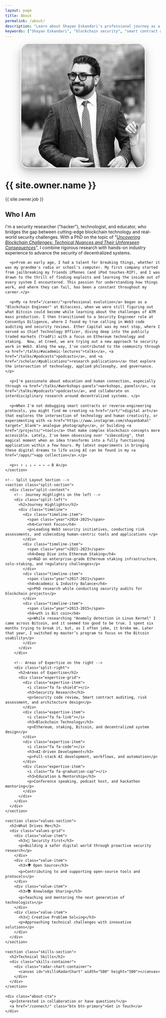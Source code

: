 ```yaml
---
layout: page
title: About
permalink: /about/
description: "Learn about Shayan Eskandari's professional journey as a Senior Security Engineer, Blockchain Researcher, and Human-Centered Technologist. PhD in Information Systems Engineering from Concordia University, currently co-founder at Creed."
keywords: ["Shayan Eskandari", "blockchain security", "smart contract auditing", "cybersecurity research", "PhD", "Concordia University", "Creed", "security engineer"]
---
```


<div class="about-page">
  <div class="about-header">
    <div class="about-avatar-container">
      <img src="/img/shayan_about.jpeg" alt="Shayan Eskandari" class="about-avatar">
    </div>
    <div class="about-intro">
      <h1>{{ site.owner.name }}</h1>
      <p class="tagline">{{ site.owner.job }}</p>
    </div>
  </div>

  <div class="about-content">
    <section class="bio-section">
      <h2>Who I Am</h2>
      <p>I'm a security researcher ("hacker"), technologist, and educator, who bridges the gap between cutting-edge blockchain technology and real-world security challenges. With a PhD on the topic of "<a href="/scholar/#publications"><i>Uncovering Blockchain Challenges: Technical Nuances and Their Unforeseen Consequences</i></a>", I combine rigorous research with hands-on industry experience to advance the security of decentralized systems.</p>
      
      <p>From an early age, I had a talent for breaking things, whether it was my grandma's radio or school's computer. My first company started from jailbreaking my friends iPhones (and iPod touches-RIP), and I was drawn to the thrill of finding exploits and learning the inside out of every system I encountered. This passion for understanding how things work, and where they can fail, has been a constant throughout my career.</p>

      <p>My <a href="/career/">professional evolution</a> began as a "Blockchain Engineer" at Bitaccess, when we were still figuring out what Bitcoin could become while learning about the challenges of ATM mass production. I then transitioned to a Security Engineer role at ConsenSys Diligence, where I found my true calling in Web3 code auditing and security reviews. Ether Capital was my next stop, where I served as Chief Technology Officer, diving deep into the publicly traded markets (TradFi) with a focus on Ethereum technology and staking.  Now, at Creed, we are trying out a new approach to security work in Web3. Along the way, I've contributed to the community through <a href="/talks/#academic-lectures">talks</a>, <a href="/talks/#podcasts">podcasts</a>, and <a href="/scholar/#publications">research publications</a> that explore the intersection of technology, applied philosophy, and governance.</p>
      
      <p>I'm passionate about education and human connection, especially through <a href="/talks/#workshops-panels">workshops, panels</a>, <a href="/talks/#podcasts">podcasts</a>, and collaborate on interdisciplinary research around decentralized systems. </p>
      
      <p>When I'm not debugging smart contracts or reverse-engineering protocols, you might find me creating <a href="/art/">digital art</a> that explores the intersection of technology and human creativity, or experimenting with <a href="https://www.instagram.com/shayanbahal" target="_blank"> analogue photography</a>, or building <a href="/projects/">tools</a> that make complex blockchain concepts more accessible. Lately, I've been obsessing over "vibecoding", that magical moment when an idea transforms into a fully functioning application within a few hours. My latest experiments in bringing these digital dreams to life using AI can be found in my <a href="/apps/">app collection</a>.</p>

      <p>↑ ↑ ↓ ↓ ← → ← → B A</p>
    </section>

    <!-- Split Layout Section -->
    <section class="split-section">
      <div class="split-content">
        <!-- Journey Highlights on the left -->
        <div class="split-left">
          <h2>Journey Highlights</h2>
          <div class="timeline">
            <div class="timeline-item">
              <span class="year">2024-2025</span>
              <h4>Current Focus</h4>
              <p>Leading Web3 security initiatives, conducting risk assessments, and vibecoding human-centric tools and applications </p>
            </div>
            <div class="timeline-item">
              <span class="year">2021-2023</span>
              <h4>Deep Dive into Ethereum Staking</h4>
              <p>R&D on enterprise-grade Ethereum staking infrastructure, solo-staking, and regulatory challenges</p>
            </div>
            <div class="timeline-item">
              <span class="year">2017-2021</span>
              <h4>Academic & Industry Balance</h4>
              <p>PhD research while conducting security audits for blockchain projects</p>
            </div>
            <div class="timeline-item">
              <span class="year">2013-2015</span>
              <h4>wth is Bit coin</h4>
              <p>While researching "Anomoly detection in Linux Kernel" I came across Bitcoin, and it seemed too good to be true. I spent six months trying to break it, but, as I often joke, it broke me. Later that year, I switched my master’s program to focus on the Bitcoin usability</p>
            </div>
          </div>
        </div>
        
        <!-- Areas of Expertise on the right -->
        <div class="split-right">
          <h2>Areas of Expertise</h2>
          <div class="expertise-grid">
            <div class="expertise-item">
              <i class="fa fa-shield"></i>
              <h3>Security Research</h3>
              <p>Security code review, Smart contract auditing, risk assessment, and architecture design</p>
            </div>
            <div class="expertise-item">
              <i class="fa fa-link"></i>
              <h3>Blockchain Technology</h3>
              <p>Ethereum, staking, Bitcoin, and decentralized system design</p>
            </div>
            <div class="expertise-item">
              <i class="fa fa-code"></i>
              <h3>AI-driven Development</h3>
              <p>Full-stack AI development, workflows, and automation</p>
            </div>
            <div class="expertise-item">
              <i class="fa fa-graduation-cap"></i>
              <h3>Education & Mentorship</h3>
              <p>Conference speaking, podcast host, and hackathon mentoring</p>
            </div>
          </div>
        </div>
      </div>
    </section>

    <section class="values-section">
      <h2>What Drives Me</h2>
      <div class="values-grid">
        <div class="value-item">
          <h3>🔐 Security First</h3>
          <p>Building a safer digital world through proactive security research</p>
        </div>
        <div class="value-item">
          <h3>🌍 Open Source</h3>
          <p>Contributing to and supporting open-source tools and protocols</p>
        </div>
        <div class="value-item">
          <h3>📚 Knowledge Sharing</h3>
          <p>Teaching and mentoring the next generation of technologists</p>
        </div>
        <div class="value-item">
          <h3>🎨 Creative Problem Solving</h3>
          <p>Approaching technical challenges with innovative solutions</p>
        </div>
      </div>
    </section>

    <section class="skills-section">
      <h2>Technical Skills</h2>
      <div class="skills-container">
        <div class="radar-chart-container">
          <canvas id="skillsRadarChart" width="500" height="500"></canvas>
        </div>
      </div>
    </section>

    <div class="about-cta">
      <p>Interested in collaboration or have questions?</p>
      <a href="/connect/" class="btn btn-primary">Get in Touch</a>
    </div>
  </div>
</div>

<style>
.about-avatar-container {
  position: relative;
  display: flex;
  justify-content: center;
  margin-bottom: 2rem;
}

.about-avatar {
  width: 400px;
  height: 400px;
  border-radius: 25px;
  object-fit: cover;
  box-shadow: 
    0 15px 35px rgba(0, 0, 0, 0.2),
    0 8px 15px rgba(0, 0, 0, 0.15),
    0 0 0 8px rgba(255, 255, 255, 0.9);
  transition: all 0.4s ease;
  border: 2px solid #fff;
  position: relative;
  z-index: 2;
}

.about-avatar:hover {
  transform: translateY(-8px) rotateY(5deg) rotateX(2deg);
  box-shadow: 
    0 25px 50px rgba(0, 0, 0, 0.25),
    0 15px 25px rgba(0, 0, 0, 0.2),
    0 0 0 8px rgba(255, 255, 255, 0.95);
}

.about-avatar-container::before {
  content: '';
  position: absolute;
  top: 6px;
  left: 50%;
  transform: translateX(-50%);
  width: 208px;
  height: 208px;
  background: linear-gradient(135deg, #ff6b35, #1e3a5f, #ff6b35);
  border-radius: 25px;
  z-index: -1;
  opacity: 0.25;
  transition: all 0.4s ease;
  filter: blur(4px);
}

.about-avatar-container:hover::before {
  opacity: 0.35;
  transform: translateX(-50%) translateY(2px) rotate(1deg);
  filter: blur(6px);
}

/* Dark mode support */
[data-theme="dark"] .about-avatar {
  border-color: var(--surface-color);
}

[data-theme="dark"] .about-avatar-container::before {
  opacity: 0.3;
}

[data-theme="dark"] .about-avatar-container:hover::before {
  opacity: 0.4;
}

@media (max-width: 768px) {
  .about-avatar {
    width: 300px;
    height: 300px;
    border-radius: 20px;
  }
  
  .about-avatar-container::before {
    width: 208px;
    height: 208px;
    border-radius: 20px;
    top: 6px;
  }
}

/* Psychedelic Glitch Effect for Value Items */
.value-item {
  position: relative;
  overflow: hidden;
  transition: all 0.3s ease;
}

.value-item:hover {
  animation: psychedelicGlitch 1.2s ease-in-out infinite;
  transform: scale(1.02);
}

@keyframes psychedelicGlitch {
  0% { 
    filter: hue-rotate(0deg) saturate(1) brightness(1);
    transform: scale(1.02) translateX(0);
  }
  20% { 
    filter: hue-rotate(90deg) saturate(1.5) brightness(1.2);
    transform: scale(1.02) translateX(-2px);
    text-shadow: 2px 0 #ff6b35, -2px 0 #1e3a5f;
  }
  40% { 
    filter: hue-rotate(180deg) saturate(2) brightness(0.8);
    transform: scale(1.02) translateX(2px);
    text-shadow: -2px 0 #ff6b35, 2px 0 #1e3a5f;
  }
  60% { 
    filter: hue-rotate(270deg) saturate(1.8) brightness(1.3);
    transform: scale(1.02) translateX(-1px);
    text-shadow: 1px 0 #ff6b35, -1px 0 #1e3a5f;
  }
  80% { 
    filter: hue-rotate(360deg) saturate(1.2) brightness(1.1);
    transform: scale(1.02) translateX(1px);
  }
  100% { 
    filter: hue-rotate(0deg) saturate(1) brightness(1);
    transform: scale(1.02) translateX(0);
    text-shadow: none;
  }
}

.value-item:hover::before {
  content: '';
  position: absolute;
  top: 0;
  left: 0;
  right: 0;
  bottom: 0;
  background: linear-gradient(45deg, 
    rgba(255, 107, 53, 0.1), 
    rgba(30, 58, 95, 0.1), 
    rgba(255, 107, 53, 0.1));
  z-index: -1;
  animation: psychedelicPulse 1.2s ease-in-out infinite;
}

@keyframes psychedelicPulse {
  0%, 100% { opacity: 0; }
  50% { opacity: 0.3; }
}

/* Split Layout Section */
.split-section {
  margin: 4rem 0;
}

.split-content {
  display: grid;
  grid-template-columns: 1fr 1fr;
  gap: 4rem;
  align-items: start;
}

.split-left, .split-right {
  padding: 0;
}

.split-left h2, .split-right h2 {
  color: #1e3a5f;
  margin-bottom: 2rem;
  font-size: 1.75rem;
}

/* Responsive Design */
@media (max-width: 968px) {
  .split-content {
    grid-template-columns: 1fr;
    gap: 3rem;
  }
}

@media (max-width: 480px) {
  .about-avatar {
    width: 250px;
    height: 250px;
  }
  
  .about-avatar-container::before {
    width: 208px;
    height: 208px;
    top: 6px;
  }
  
  .split-content {
    gap: 2rem;
  }
}

/* Skills Section */
.skills-section {
  margin: 4rem 0;
}

.skills-section h2 {
  text-align: center;
  color: #1e3a5f;
  margin-bottom: 2rem;
  font-size: 1.75rem;
}

.skills-container {
  display: flex;
  justify-content: center;
  align-items: center;
}

.radar-chart-container {
  flex: 0 0 500px;
  max-width: 500px;
  position: relative;
}

/* Dark Mode Support for Skills */
[data-theme="dark"] .skills-section h2 {
  color: var(--text-color);
}

/* Responsive Design for Skills */
@media (max-width: 768px) {
  .radar-chart-container {
    max-width: 400px;
    width: 100%;
  }
  
  .skills-section h2 {
    font-size: 1.5rem;
  }
}

@media (max-width: 480px) {
  .radar-chart-container {
    max-width: 300px;
  }
  
  .skills-section {
    margin: 3rem 0;
  }
}
</style>

<script src="https://cdn.jsdelivr.net/npm/chart.js"></script>
<script>
document.addEventListener('DOMContentLoaded', function() {
  const ctx = document.getElementById('skillsRadarChart');
  
  if (!ctx) {
    console.warn('Skills radar chart canvas not found');
    return;
  }

  // Skills data from Jekyll
  const skillsData = [
    {% for skill in site.data.index.skills.skills %}
    {
      name: "{{ skill.name }}",
      score: {{ skill.score }}
    }{% unless forloop.last %},{% endunless %}
    {% endfor %}
  ];

  // Sort skills by score for better visualization
  skillsData.sort((a, b) => b.score - a.score);

  const labels = skillsData.map(skill => skill.name);
  const scores = skillsData.map(skill => skill.score);

  // Create gradient
  const canvas = ctx.getContext('2d');
  const gradient = canvas.createRadialGradient(250, 250, 0, 250, 250, 250);
  gradient.addColorStop(0, 'rgba(255, 107, 53, 0.2)');
  gradient.addColorStop(1, 'rgba(30, 58, 95, 0.1)');

  const borderGradient = canvas.createRadialGradient(250, 250, 0, 250, 250, 250);
  borderGradient.addColorStop(0, 'rgba(255, 107, 53, 0.8)');
  borderGradient.addColorStop(1, 'rgba(30, 58, 95, 0.6)');

  const config = {
    type: 'radar',
    data: {
      labels: labels,
      datasets: [{
        label: 'Technical Skills',
        data: scores,
        backgroundColor: gradient,
        borderColor: borderGradient,
        borderWidth: 2,
        pointBackgroundColor: '#ff6b35',
        pointBorderColor: '#fff',
        pointBorderWidth: 2,
        pointRadius: 5,
        pointHoverRadius: 7,
        pointHoverBackgroundColor: '#1e3a5f',
        pointHoverBorderColor: '#ff6b35',
        pointHoverBorderWidth: 3
      }]
    },
    options: {
      responsive: true,
      maintainAspectRatio: true,
      plugins: {
        legend: {
          display: false
        },
        tooltip: {
          backgroundColor: 'rgba(30, 58, 95, 0.9)',
          titleColor: '#fff',
          bodyColor: '#fff',
          borderColor: '#ff6b35',
          borderWidth: 1,
          displayColors: false,
          callbacks: {
            label: function(context) {
              return context.label + ': ' + context.raw + '%';
            }
          }
        }
      },
      scales: {
        r: {
          min: 0,
          max: 100,
          angleLines: {
            color: 'rgba(0, 0, 0, 0.1)'
          },
          grid: {
            color: 'rgba(0, 0, 0, 0.1)'
          },
          pointLabels: {
            font: {
              size: 12,
              weight: '500'
            },
            color: '#374151'
          },
          ticks: {
            display: false,
            stepSize: 20
          }
        }
      },
      interaction: {
        intersect: false,
        mode: 'point'
      },
      animation: {
        duration: 2000,
        easing: 'easeInOutQuart'
      }
    }
  };

  // Check for dark mode and adjust colors
  function updateChartColors() {
    const isDark = document.body.getAttribute('data-theme') === 'dark';
    
    if (isDark) {
      config.options.scales.r.angleLines.color = 'rgba(255, 255, 255, 0.2)';
      config.options.scales.r.grid.color = 'rgba(255, 255, 255, 0.2)';
      config.options.scales.r.pointLabels.color = '#e5e7eb';
    } else {
      config.options.scales.r.angleLines.color = 'rgba(0, 0, 0, 0.1)';
      config.options.scales.r.grid.color = 'rgba(0, 0, 0, 0.1)';
      config.options.scales.r.pointLabels.color = '#374151';
    }
  }

  updateChartColors();
  
  try {
    const chart = new Chart(ctx, config);
    
    // Update chart colors when theme changes
    const observer = new MutationObserver(function(mutations) {
      mutations.forEach(function(mutation) {
        if (mutation.type === 'attributes' && mutation.attributeName === 'data-theme') {
          updateChartColors();
          chart.update();
        }
      });
    });
    
    observer.observe(document.body, { attributes: true });
    
  } catch (error) {
    console.error('Error creating skills chart:', error);
  }
});
</script>